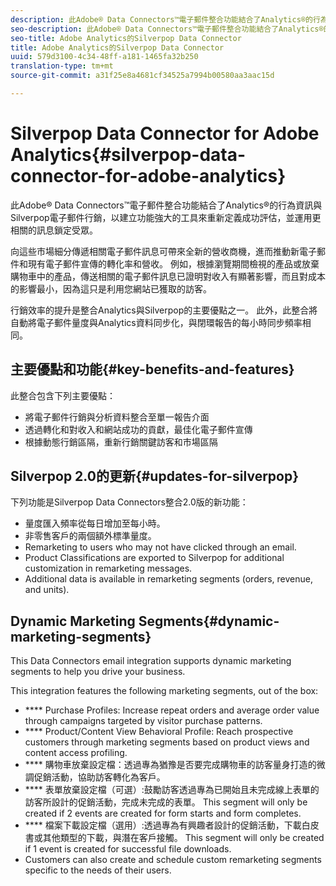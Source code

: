 ```yaml
---
description: 此Adobe® Data Connectors™電子郵件整合功能結合了Analytics®的行為資訊與Silverpop電子郵件行銷，以建立功能強大的工具來重新定義成功評估，並運用更相關的訊息鎖定受眾。
seo-description: 此Adobe® Data Connectors™電子郵件整合功能結合了Analytics®的行為資訊與Silverpop電子郵件行銷，以建立功能強大的工具來重新定義成功評估，並運用更相關的訊息鎖定受眾。
seo-title: Adobe Analytics的Silverpop Data Connector
title: Adobe Analytics的Silverpop Data Connector
uuid: 579d3100-4c34-48ff-a181-1465fa32b250
translation-type: tm+mt
source-git-commit: a31f25e8a4681cf34525a7994b00580aa3aac15d

---
```



# Silverpop Data Connector for Adobe Analytics{#silverpop-data-connector-for-adobe-analytics}

此Adobe® Data Connectors™電子郵件整合功能結合了Analytics®的行為資訊與Silverpop電子郵件行銷，以建立功能強大的工具來重新定義成功評估，並運用更相關的訊息鎖定受眾。

向這些市場細分傳遞相關電子郵件訊息可帶來全新的營收商機，進而推動新電子郵件和現有電子郵件宣傳的轉化率和營收。 例如，根據瀏覽期間檢視的產品或放棄購物車中的產品，傳送相關的電子郵件訊息已證明對收入有顯著影響，而且對成本的影響最小，因為這只是利用您網站已獲取的訪客。

行銷效率的提升是整合Analytics與Silverpop的主要優點之一。 此外，此整合將自動將電子郵件量度與Analytics資料同步化，與閉環報告的每小時同步頻率相同。

## 主要優點和功能{#key-benefits-and-features}

此整合包含下列主要優點：

* 將電子郵件行銷與分析資料整合至單一報告介面
* 透過轉化和對收入和網站成功的貢獻，最佳化電子郵件宣傳
* 根據動態行銷區隔，重新行銷關鍵訪客和市場區隔

## Silverpop 2.0的更新{#updates-for-silverpop}

下列功能是Silverpop Data Connectors整合2.0版的新功能：

* 量度匯入頻率從每日增加至每小時。
* 非零售客戶的兩個額外標準量度。
* Remarketing to users who may not have clicked through an email.
* Product Classifications are exported to Silverpop for additional customization in remarketing messages.
* Additional data is available in remarketing segments (orders, revenue, and units).

## Dynamic Marketing Segments{#dynamic-marketing-segments}

This Data Connectors email integration supports dynamic marketing segments to help you drive your business.

This integration features the following marketing segments, out of the box:

* **** Purchase Profiles: Increase repeat orders and average order value through campaigns targeted by visitor purchase patterns.
* **** Product/Content View Behavioral Profile: Reach prospective customers through marketing segments based on product views and content access profiling.
* **** 購物車放棄設定檔：透過專為猶豫是否要完成購物車的訪客量身打造的微調促銷活動，協助訪客轉化為客戶。
* **** 表單放棄設定檔（可選）:鼓勵訪客透過專為已開始且未完成線上表單的訪客所設計的促銷活動，完成未完成的表單。 This segment will only be created if 2 events are created for form starts and form completes.
* **** 檔案下載設定檔（選用）:透過專為有興趣者設計的促銷活動，下載白皮書或其他類型的下載，與潛在客戶接觸。 This segment will only be created if 1 event is created for successful file downloads.
* Customers can also create and schedule custom remarketing segments specific to the needs of their users.